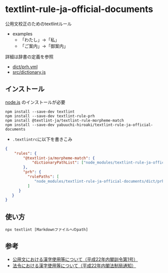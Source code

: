 # textlint-rule-ja-official-documents

公用文校正のためのtextlintルール

- examples
    - 「わたし」→「私」
    - 「ご案内」→「御案内」

詳細は辞書の定義を参照

- [dict/prh.yml](dict/prh.yml)
- [src/dictionary.js](src/dictionary.js)

## インストール
[node.js](https://nodejs.org/ja/download/) のインストールが必要

    npm install --save-dev textlint
    npm install --save-dev textlint-rule-prh
    npm install @textlint-ja/textlint-rule-morpheme-match
    npm install --save-dev yabuuchi-hiroaki/textlint-rule-ja-official-documents

- `.textlintrc`に以下を書きこみ

```json
{
    "rules": {
        "@textlint-ja/morpheme-match": {
            "dictionaryPathList": ["node_modules/textlint-rule-ja-official-documents/src/dictionary.js"]
        },
        "prh": {
          "rulePaths": [
             "node_modules/textlint-rule-ja-official-documents/dict/prh.yml"
          ]
      }
   }
}

```

## 使い方

    npx textlint [Markdownファイルへのpath]

## 参考
- [公用文における漢字使用等について（平成22年内閣訓令第1号）](http://www.bunka.go.jp/kokugo_nihongo/sisaku/joho/joho/kijun/sanko/koyobun/pdf/kunrei.pdf)
- [法令における漢字使用等について（平成22年内閣法制局通知）](https://www.clb.go.jp/info/other/houreiniokerukanji.pdf)



